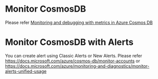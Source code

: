 <properties
	pageTitle="Cosmos DB Metrics"
  description="Cosmos DB Metrics"
	service="microsoft.documentdb"
	resource="databaseAccounts"
	authors="balaksms"
	displayOrder="15"
	selfHelpType="resource"
	supportTopicIds="32597532"
	resourceTags=""
	productPesIds=""
	cloudEnvironments="public"
/>

# Monitor CosmosDB

Please refer [Monitoring and debugging with metrics in Azure Cosmos DB](https://docs.microsoft.com/en-us/azure/cosmos-db/use-metrics)


# Monitor CosmosDB with Alerts

You can create alert using Classic Alerts or New Alerts.  Please refer https://docs.microsoft.com/azure/cosmos-db/monitor-accounts
or https://docs.microsoft.com/azure/monitoring-and-diagnostics/monitor-alerts-unified-usage


